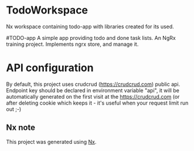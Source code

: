 # TodoWorkspace
Nx workspace containing todo-app with libraries created for its used.

#TODO-app
A simple app providing todo and done task lists. An NgRx training project.
Implements ngrx store, and manage it.

# API configuration
By default, this project uses crudcrud (https://crudcrud.com) public api. 
Endpoint key should be declared in environment variable "api", it will 
be automatically generated on the first visit at the https://crudcrud.com
(or after deleting cookie which keeps it - it's useful when your 
request limit run out ;-)

## Nx note
This project was generated using [Nx](https://nx.dev).
